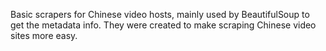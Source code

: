 Basic scrapers for Chinese video hosts, mainly used by BeautifulSoup to get the metadata info. They were created to make scraping Chinese video sites more easy.
